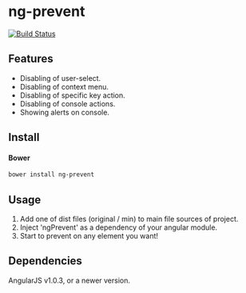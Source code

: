 # ng-prevent
[![Build Status](https://magnum.travis-ci.com/nitayneeman/ng-prevent.svg?token=vHfpxFNvotCsScqrpvMs&branch=master)](https://magnum.travis-ci.com/nitayneeman/ng-prevent)

## Features
* Disabling of user-select.
* Disabling of context menu.
* Disabling of specific key action.
* Disabling of console actions.
* Showing alerts on console.

## Install
#### Bower
```sh
bower install ng-prevent
```

## Usage
1. Add one of dist files (original / min) to main file sources of project.
2. Inject 'ngPrevent' as a dependency of your angular module.
3. Start to prevent on any element you want!

## Dependencies
AngularJS v1.0.3, or a newer version.
